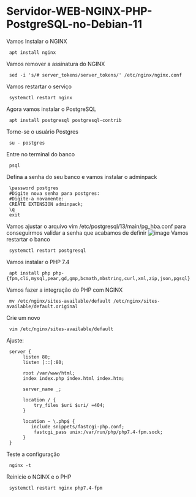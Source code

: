 # Servidor-WEB-NGINX-PHP-PostgreSQL-no-Debian-11

Vamos Instalar o NGINX

     apt install nginx
Vamos remover a assinatura do NGINX

     sed -i 's/# server_tokens/server_tokens/' /etc/nginx/nginx.conf
Vamos restartar o serviço

     systemctl restart nginx
Agora vamos instalar o PostgreSQL

     apt install postgresql postgresql-contrib
Torne-se o usuário Postgres

     su - postgres
Entre no terminal do banco

     psql
Defina a senha do seu banco e vamos instalar o adminpack

     \password postgres
     #Digite nova senha para postgres: 
     #Digite-a novamente:
     CREATE EXTENSION adminpack;
     \q 
     exit
Vamos ajustar o arquivo vim /etc/postgresql/13/main/pg_hba.conf para conseguirmos validar a senha que acabamos de definir
![image](https://user-images.githubusercontent.com/94009104/234939842-138aa098-55f1-4aad-8257-e742448eb56c.png)
Vamos restartar o banco
     
     systemctl restart postgresql
Vamos instalar o PHP 7.4

     apt install php php-{fpm,cli,mysql,pear,gd,gmp,bcmath,mbstring,curl,xml,zip,json,pgsql}
Vamos fazer a integração do PHP com NGINX

     mv /etc/nginx/sites-available/default /etc/nginx/sites-available/default.original
Crie um novo 
     
     vim /etc/nginx/sites-available/default
Ajuste:
     
     server {
          listen 80;
          listen [::]:80;
 
          root /var/www/html;
          index index.php index.html index.htm;
 
          server_name _;
 
          location / {
              try_files $uri $uri/ =404;
          }
 
          location ~ \.php$ {
             include snippets/fastcgi-php.conf;
              fastcgi_pass unix:/var/run/php/php7.4-fpm.sock;
          }
     }
Teste a configuração

     nginx -t
Reinicie o NGINX e o PHP
     
     systemctl restart nginx php7.4-fpm
